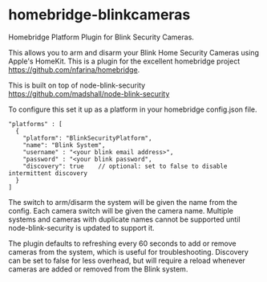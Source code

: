# homebridge-blinkcameras

Homebridge Platform Plugin for Blink Security Cameras.

This allows you to arm and disarm your Blink Home Security Cameras using Apple's HomeKit. This is a plugin for the excellent homebridge project https://github.com/nfarina/homebridge.  

This is built on top of node-blink-security https://github.com/madshall/node-blink-security

To configure this set it up as a platform in your homebridge config.json file.

    "platforms" : [
      {
        "platform": "BlinkSecurityPlatform",
        "name": "Blink System",
        "username" : "<your blink email address>",
        "password" : "<your blink password",
        "discovery": true    // optional: set to false to disable intermittent discovery
      }
    ]

The switch to arm/disarm the system will be given the name from the config. Each camera switch will be given the camera name. Multiple systems and cameras with duplicate names cannot be supported until node-blink-security is updated to support it.

The plugin defaults to refreshing every 60 seconds to add or remove cameras from the system, which is useful for troubleshooting. Discovery can be set to false for less overhead, but will require a reload whenever cameras are added or removed from the Blink system.
